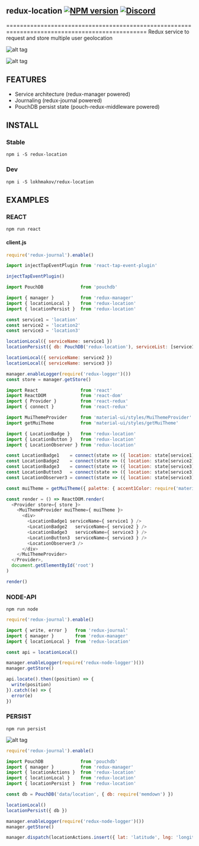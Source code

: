 ## redux-location [![NPM version][npm-image]][npm-url] [![Discord][discord-image]][discord-url]
===============================================================================================
Redux service to request and store multiple user geolocation

![alt tag](https://raw.githubusercontent.com/lokhmakov/redux-location/master/docs/redux-location%20react%20scene%201.gif)

![alt tag](https://raw.githubusercontent.com/lokhmakov/redux-location/master/docs/redux-location%20react%20scene%202.gif)

## FEATURES
* Service architecture (redux-manager powered)
* Journaling (redux-journal powered)
* PouchDB persist state (pouch-redux-middleware powered)

## INSTALL
### Stable
`npm i -S redux-location`
### Dev
`npm i -S lokhmakov/redux-location`

## EXAMPLES
### REACT
`npm run react`

#### client.js
```js
require('redux-journal').enable()

import injectTapEventPlugin from 'react-tap-event-plugin'

injectTapEventPlugin()

import PouchDB              from 'pouchdb'

import { manager }          from 'redux-manager'
import { locationLocal }    from 'redux-location'
import { locationPersist }  from 'redux-location'

const service1 = 'location'
const service2 = 'location2'
const service3 = 'location3'

locationLocal({ serviceName: service1 })
locationPersist({ db: PouchDB('redux-location'), serviceList: [service1] })

locationLocal({ serviceName: service2 })
locationLocal({ serviceName: service3 })

manager.enableLogger(require('redux-logger')())
const store = manager.getStore()

import React                from 'react'
import ReactDOM             from 'react-dom'
import { Provider }         from 'react-redux'
import { connect }          from 'react-redux'

import MuiThemeProvider     from 'material-ui/styles/MuiThemeProvider'
import getMuiTheme          from 'material-ui/styles/getMuiTheme'

import { LocationBadge }    from 'redux-location'
import { LocationButton }   from 'redux-location'
import { LocationObserver } from 'redux-location'

const LocationBadge1    = connect(state => ({ location: state[service1] }))(LocationBadge)
const LocationBadge2    = connect(state => ({ location: state[service2] }))(LocationBadge)
const LocationBadge3    = connect(state => ({ location: state[service3] }))(LocationBadge)
const LocationButton3   = connect(state => ({ location: state[service3] }))(LocationButton)
const LocationObserver3 = connect(state => ({ location: state[service3] }))(LocationObserver)

const muiTheme = getMuiTheme({ palette: { accent1Color: require('material-ui/styles/colors').deepOrange500 }})

const render = () => ReactDOM.render(
  <Provider store={ store }>
    <MuiThemeProvider muiTheme={ muiTheme }>
      <div>
        <LocationBadge1 serviceName={ service1 } />
        <LocationBadge2   serviceName={ service2 } />
        <LocationBadge3   serviceName={ service3 } />
        <LocationButton3  serviceName={ service3 } />
        <LocationObserver3 />
      </div>
    </MuiThemeProvider>
  </Provider>,
  document.getElementById('root')
)

render()

```

### NODE-API
`npm run node`

```js
require('redux-journal').enable()

import { write, error }   from 'redux-journal'
import { manager }        from 'redux-manager'
import { locationLocal }  from 'redux-location'

const api = locationLocal()

manager.enableLogger(require('redux-node-logger')())
manager.getStore()

api.locate().then((position) => {
  write(position)
}).catch((e) => {
  error(e)
})
```

### PERSIST
`npm run persist`

![alt tag](https://raw.githubusercontent.com/lokhmakov/redux-location/master/docs/redux-location%20node-persist%20scene%201.gif)

```js
require('redux-journal').enable()

import PouchDB              from 'pouchdb'
import { manager }          from 'redux-manager'
import { locationActions }  from 'redux-location'
import { locationLocal }    from 'redux-location'
import { locationPersist }  from 'redux-location'

const db = PouchDB('data/location', { db: require('memdown') })

locationLocal()
locationPersist({ db })

manager.enableLogger(require('redux-node-logger')())
manager.getStore()

manager.dispatch(locationActions.insert({ lat: 'latitude', lng: 'longitude' }), 'location')
```

[npm-url]: https://npmjs.org/package/redux-location
[npm-image]: https://img.shields.io/npm/v/redux-location.svg?style=flat

[discord-url]: https://discord.gg/CSJq3CU
[discord-image]: https://discordapp.com/api/servers/203409883263926272/widget.png?style=button
